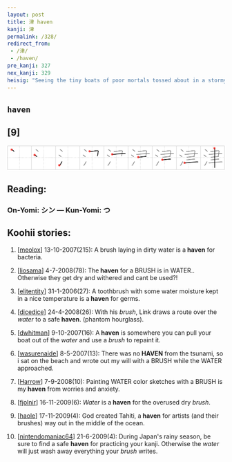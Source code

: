 ```yaml
---
layout: post
title: 津 haven
kanji: 津
permalink: /328/
redirect_from:
 - /津/
 - /haven/
pre_kanji: 327
nex_kanji: 329
heisig: "Seeing the tiny boats of poor mortals tossed about in a stormy sea like so many corks, the All-Merciful took its <i>brush</i> and drew little inlets of <i>water</i> where the hapless creatures might seek shelter. And so it is that we have <b>havens</b>."
---
```


## `haven`

## [9]

<div class="stroke"><img src="../images/E6B4A5.png" /></div>

## Reading:

### On-Yomi: シン &mdash; Kun-Yomi: つ

## Koohii stories:

1) [<a href="http://kanji.koohii.com/profile/meolox">meolox</a>] 13-10-2007(215): A brush laying in dirty water is a<strong> haven</strong> for bacteria. 

2) [<a href="http://kanji.koohii.com/profile/liosama">liosama</a>] 4-7-2008(78): The<strong> haven</strong> for a BRUSH is in WATER.. Otherwise they get dry and withered and cant be used?! 

3) [<a href="http://kanji.koohii.com/profile/elitentity">elitentity</a>] 31-1-2006(27): A toothbrush with some water moisture kept in a nice temperature is a<strong> haven</strong> for germs. 

4) [<a href="http://kanji.koohii.com/profile/dicedice">dicedice</a>] 24-4-2008(26): With his <em>brush</em>, Link draws a route over the <em>water</em> to a safe<strong> haven</strong>. (phantom hourglass). 

5) [<a href="http://kanji.koohii.com/profile/dwhitman">dwhitman</a>] 9-10-2007(16): A<strong> haven</strong> is somewhere you can pull your boat out of the <em>water</em> and use a <em>brush</em> to repaint it. 

6) [<a href="http://kanji.koohii.com/profile/wasurenaide">wasurenaide</a>] 8-5-2007(13): There was no<strong> HAVEN</strong> from the tsunami, so i sat on the beach and wrote out my will with a BRUSH while the WATER approached. 

7) [<a href="http://kanji.koohii.com/profile/Harrow">Harrow</a>] 7-9-2008(10): Painting WATER color sketches with a BRUSH is my<strong> haven</strong> from worries and anxiety. 

8) [<a href="http://kanji.koohii.com/profile/fjolnir">fjolnir</a>] 16-11-2009(6): <em>Water</em> is a<strong> haven</strong> for the overused dry <em>brush</em>. 

9) [<a href="http://kanji.koohii.com/profile/haole">haole</a>] 17-11-2009(4): God created Tahiti, a<strong> haven</strong> for artists (and their brushes) way out in the middle of the ocean. 

10) [<a href="http://kanji.koohii.com/profile/nintendomaniac64">nintendomaniac64</a>] 21-6-2009(4): During Japan&#039;s rainy season, be sure to find a safe <strong>haven</strong> for practicing your kanji. Otherwise the <em>water</em> will just wash away everything your <em>brush</em> writes. 
